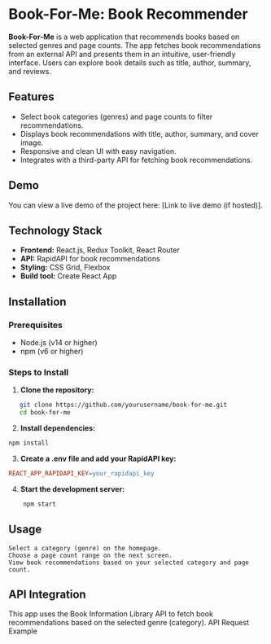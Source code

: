 # Book-For-Me: Book Recommender

**Book-For-Me** is a web application that recommends books based on selected genres and page counts. The app fetches book recommendations from an external API and presents them in an intuitive, user-friendly interface. Users can explore book details such as title, author, summary, and reviews.

## Features

- Select book categories (genres) and page counts to filter recommendations.
- Displays book recommendations with title, author, summary, and cover image.
- Responsive and clean UI with easy navigation.
- Integrates with a third-party API for fetching book recommendations.

## Demo

You can view a live demo of the project here: [Link to live demo (if hosted)].

## Technology Stack

- **Frontend:** React.js, Redux Toolkit, React Router
- **API:** RapidAPI for book recommendations
- **Styling:** CSS Grid, Flexbox
- **Build tool:** Create React App

## Installation

### Prerequisites

- Node.js (v14 or higher)
- npm (v6 or higher)

### Steps to Install

1. **Clone the repository:**

```bash
   git clone https://github.com/yourusername/book-for-me.git
   cd book-for-me
```
2. **Install dependencies:**

``` bash
npm install
```
3. **Create a .env file and add your RapidAPI key:**

``` makefile
REACT_APP_RAPIDAPI_KEY=your_rapidapi_key
```
4. **Start the development server:**

``` bash
    npm start
```


## Usage

    Select a category (genre) on the homepage.
    Choose a page count range on the next screen.
    View book recommendations based on your selected category and page count.

## API Integration

This app uses the Book Information Library API to fetch book recommendations based on the selected genre (category).
API Request Example


